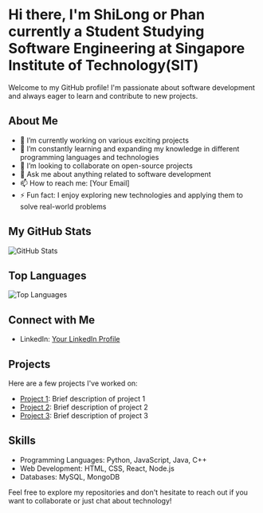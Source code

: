 # Hi there, I'm ShiLong or Phan currently a Student Studying Software Engineering at Singapore Institute of Technology(SIT)

Welcome to my GitHub profile! I'm passionate about software development and always eager to learn and contribute to new projects.

## About Me

- 🔭 I’m currently working on various exciting projects
- 🌱 I’m constantly learning and expanding my knowledge in different programming languages and technologies
- 👯 I’m looking to collaborate on open-source projects
- 💬 Ask me about anything related to software development
- 📫 How to reach me: [Your Email]
- ⚡ Fun fact: I enjoy exploring new technologies and applying them to solve real-world problems

## My GitHub Stats

![GitHub Stats](https://github-readme-stats.vercel.app/api?username=ShiLong-Phan&show_icons=true&theme=radical)

## Top Languages

![Top Languages](https://github-readme-stats.vercel.app/api/top-langs/?username=ShiLong-Phan&layout=compact&theme=radical)

## Connect with Me

- LinkedIn: [Your LinkedIn Profile](https://www.linkedin.com/in/huang-shilong/)

## Projects

Here are a few projects I've worked on:

- [Project 1](https://github.com/ShiLong-Phan/project1): Brief description of project 1
- [Project 2](https://github.com/ShiLong-Phan/project2): Brief description of project 2
- [Project 3](https://github.com/ShiLong-Phan/project3): Brief description of project 3

## Skills

- Programming Languages: Python, JavaScript, Java, C++
- Web Development: HTML, CSS, React, Node.js
- Databases: MySQL, MongoDB

Feel free to explore my repositories and don't hesitate to reach out if you want to collaborate or just chat about technology!

